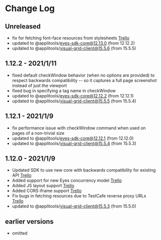 # Change Log

## Unreleased

- fix for fetching font-face resources from stylesheets [Trello](https://trello.com/c/DwmxtRoR)
- updated to @applitools/eyes-sdk-core@12.13.0 (from 12.12.2)
- updated to @applitools/visual-grid-client@15.5.6 (from 15.5.5)

## 1.12.2 - 2021/1/11

- fixed default checkWindow behavior (when no options are provided) to respect backwards compatibility -- so it captures a full page screenshot instead of just the viewport
- fixed bug in specifying a tag name in checkWindow
- updated to @applitools/eyes-sdk-core@12.12.2 (from 12.12.1)
- updated to @applitools/visual-grid-client@15.5.5 (from 15.5.4)

## 1.12.1 - 2021/1/9

- fix performance issue with checkWindow command when used on pages of a non-trivial size
- updated to @applitools/eyes-sdk-core@12.12.1 (from 12.12.0)
- updated to @applitools/visual-grid-client@15.5.4 (from 15.5.3)

## 1.12.0 - 2021/1/9

- Updated SDK to use new core with backwards compatibility for existing API [Trello](https://trello.com/c/MZimmaSV)
- Added support for new Eyes concurrency model [Trello](https://trello.com/c/a7xq2hlL)
- Added JS layout support [Trello](https://trello.com/c/9dzS8FhB)
- Added CORS iframe support [Trello](https://trello.com/c/wPl3ef7y)
- Fix bugs in fetching resources due to TestCafe reverse proxy URLs [Trello](https://trello.com/c/nlMUhJTp)
- updated to @applitools/visual-grid-client@15.5.3 (from 15.5.0)

## earlier versions

- omitted
